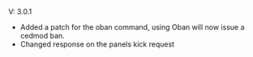 V: 3.0.1
- Added a patch for the oban command, using Oban will now issue a cedmod ban.
- Changed response on the panels kick request
